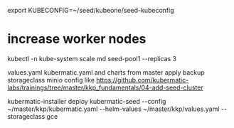 export KUBECONFIG=~/seed/kubeone/seed-kubeconfig

# increase worker nodes
kubectl -n kube-system scale md seed-pool1 --replicas 3

<!-- TODO -->
values.yaml kubermatic.yaml and charts from master
apply backup storageclass
minio config like https://github.com/kubermatic-labs/trainings/tree/master/kkp_fundamentals/04-add-seed-cluster


kubermatic-installer deploy kubermatic-seed --config ~/master/kkp/kubermatic.yaml --helm-values ~/master/kkp/values.yaml --storageclass gce
